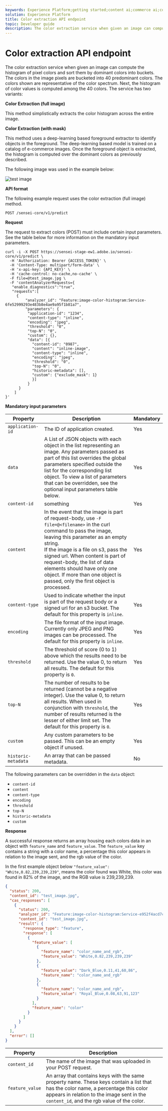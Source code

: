 ```yaml
---
keywords: Experience Platform;getting started;content ai;commerce ai;content and commerce ai;color extraction;Color extraction
solution: Experience Platform
title: Color extraction API endpoint
topic: Developer guide
description: The color extraction service when given an image can compute the histogram of pixel colors and sort them by dominant colors into buckets.
---
```


# Color extraction API endpoint

The color extraction service when given an image can compute the histogram of pixel colors and sort them by dominant colors into buckets. The colors in the image pixels are bucketed into 40 predominant colors. The colors shown are representative of the color spectrum. Next, the histogram of color values is computed among the 40 colors. The service has two variants:

**Color Extraction (full image)**

This method simplistically extracts the color histogram across the entire image.

**Color Extraction (with mask)**

This method uses a deep-learning based foreground extractor to identify objects in the foreground. The deep-learning based model is trained on a catalog of e-commerce images. Once the foreground object is extracted, the histogram is computed over the dominant colors as previously described.

The following image was used in the example below:

![test image](../images/test_image.jpeg)

**API format**

The following example request uses the color extraction (full image) method.

```http
POST /sensei-core/v1/predict
```

**Request**

The request to extract colors (POST) must include certain input parameters. See the table below for more information on the mandatory input parameters.

```SHELL
curl -i -X POST https://sensei-stage-ew1.adobe.io/sensei-core/v1/predict \
  -H 'Authorization: Bearer {ACCESS_TOKEN}' \
  -H 'Content-Type: multipart/form-data' \
  -H 'x-api-key: {API_KEY}' \
  -H 'cache-control: no-cache,no-cache' \
  -F file=@test_image.jpg \
  -F 'contentAnalyzerRequests={
   "enable_diagnostics":"true",
   "requests":[
     {
         "analyzer_id": "Feature:image-color-histogram:Service-6fe52999293e483b8e4ae9a95f1b81a7",
         "parameters": {
          "application-id": "1234", 
          "content-type": "inline", 
          "encoding": "jpeg", 
          "threshold": "0", 
          "top-N": "0", 
          "custom": {}, 
          "data": [{
            "content-id": "0987", 
            "content": "inline-image", 
            "content-type": "inline", 
            "encoding": "jpeg", 
            "threshold": "0", 
            "top-N": "0", 
            "historic-metadata": [], 
            "custom": {"exclude_mask": 1}
            }]
          }
      }
    ]
}'
```

**Mandatory input parameters**

| Property | Description | Mandatory |
| --- | --- | --- |
| `application-id` | The ID of application created. | Yes |
| `data` | A List of JSON objects with each object in the list representing an image. Any parameters passed as part of this list overrides the global parameters specified outside the list for the corresponding list object. To view a list of parameters that can be overridden, see the optional input parameters table below.  | Yes |
| `content-id` | something | Yes |
| `content` | In the event that the image is part of request-body, use `-F file=@<filename>` in the curl command to pass the image, leaving this parameter as an empty string. <br> If the image is a file on s3, pass the signed url. When content is part of request-body, the list of data elements should have only one object. If more than one object is passed, only the first object is processed. | Yes |
| `content-type` | Used to indicate whether the input is part of the request body or a signed url for an s3 bucket. The default for this property is `inline`. | Yes |
| `encoding` | The file format of the input image. Currently only JPEG and PNG images can be processed. The default for this property is `inline`. | Yes |
| `threshold` | The threshold of score (0 to 1) above which the results need to be returned. Use the value 0, to return all results. The default for this property is `0`. | Yes |
| `top-N` | The number of results to be returned (cannot be a negative integer). Use the value 0, to return all results. When used in conjunction with `threshold`, the number of results returned is the lesser of either limit set. The default for this property is `0`. | Yes |
| `custom` | Any custom parameters to be passed. This can be an empty object if unused. | Yes |
| `historic-metadata` | An array that can be passed metadata. | No |

The following parameters can be overridden in the `data` object:

- `content-id`
- `content`
- `content-type`
- `encoding`
- `threshold`
- `top-N`
- `historic-metadata`
- `custom`

**Response**

A successful response returns an array housing each colors data in an object with `feature_name` and `feature_value`. The `feature_value` key contains a string with a color name, a percentage this color appears in relation to the image sent, and the rgb value of the color.

In the first example object below `"feature_value": "White,0.82,239,239,239"`, means the color found was White, this color was found in 82% of the image, and the RGB value is 239,239,239.

```json
{
  "status": 200,
  "content_id": "test_image.jpg",
  "cas_responses": [
    {
      "status": 200,
      "analyzer_id": "Feature:image-color-histogram:Service-e952f4acd7c2425199b476a2eb459635",
      "content_id": "test_image.jpg",
      "result": {
        "response_type": "feature",
        "response": [
          {
            "feature_value": [
              {
                "feature_name": "color_name_and_rgb",
                "feature_value": "White,0.82,239,239,239"
              },
              {
                "feature_value": "Dark_Blue,0.11,41,60,86",
                "feature_name": "color_name_and_rgb"
              },
              {
                "feature_name": "color_name_and_rgb",
                "feature_value": "Royal_Blue,0.08,63,91,123"
              }
            ],
            "feature_name": "color"
          }
        ]
      }
    }
  ],
  "error": []
}
```

| Property | Description |
| --- | --- |
| `content_id` | The name of the image that was uploaded in your POST request. |
| `feature_value` | An array that contains keys with the same property name. These keys contain a list that has the color name, a percentage this color appears in relation to the image sent in the `content_id`, and the rgb value of the color. |
